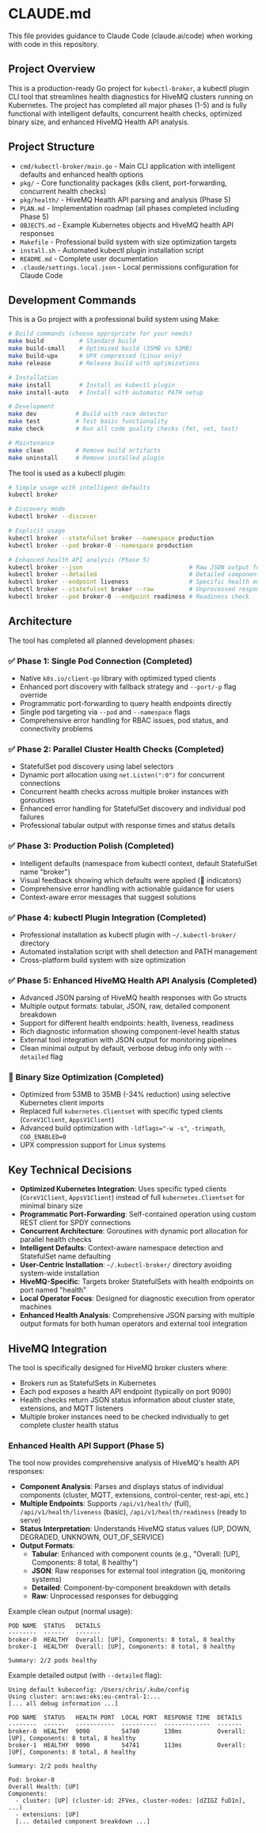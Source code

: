 # CLAUDE.md

This file provides guidance to Claude Code (claude.ai/code) when working with code in this repository.

## Project Overview

This is a production-ready Go project for `kubectl-broker`, a kubectl plugin CLI tool that streamlines health diagnostics for HiveMQ clusters running on Kubernetes. The project has completed all major phases (1-5) and is fully functional with intelligent defaults, concurrent health checks, optimized binary size, and enhanced HiveMQ Health API analysis.

## Project Structure

- `cmd/kubectl-broker/main.go` - Main CLI application with intelligent defaults and enhanced health options
- `pkg/` - Core functionality packages (k8s client, port-forwarding, concurrent health checks)
- `pkg/health/` - HiveMQ Health API parsing and analysis (Phase 5)
- `PLAN.md` - Implementation roadmap (all phases completed including Phase 5)
- `OBJECTS.md` - Example Kubernetes objects and HiveMQ health API responses
- `Makefile` - Professional build system with size optimization targets
- `install.sh` - Automated kubectl plugin installation script
- `README.md` - Complete user documentation
- `.claude/settings.local.json` - Local permissions configuration for Claude Code

## Development Commands

This is a Go project with a professional build system using Make:

```bash
# Build commands (choose appropriate for your needs)
make build          # Standard build
make build-small    # Optimized build (35MB vs 53MB)
make build-upx      # UPX compressed (Linux only)
make release        # Release build with optimizations

# Installation
make install        # Install as kubectl plugin
make install-auto   # Install with automatic PATH setup

# Development 
make dev           # Build with race detector
make test          # Test basic functionality
make check         # Run all code quality checks (fmt, vet, test)

# Maintenance
make clean         # Remove build artifacts  
make uninstall     # Remove installed plugin
```

The tool is used as a kubectl plugin:
```bash
# Simple usage with intelligent defaults
kubectl broker

# Discovery mode
kubectl broker --discover

# Explicit usage
kubectl broker --statefulset broker --namespace production
kubectl broker --pod broker-0 --namespace production

# Enhanced health API analysis (Phase 5)
kubectl broker --json                              # Raw JSON output for external tools
kubectl broker --detailed                          # Detailed component breakdown + debug info
kubectl broker --endpoint liveness                 # Specific health endpoint
kubectl broker --statefulset broker --raw          # Unprocessed response
kubectl broker --pod broker-0 --endpoint readiness # Readiness check
```

## Architecture

The tool has completed all planned development phases:

### ✅ Phase 1: Single Pod Connection (Completed)
- Native `k8s.io/client-go` library with optimized typed clients
- Enhanced port discovery with fallback strategy and `--port/-p` flag override  
- Programmatic port-forwarding to query health endpoints directly
- Single pod targeting via `--pod` and `--namespace` flags
- Comprehensive error handling for RBAC issues, pod status, and connectivity problems

### ✅ Phase 2: Parallel Cluster Health Checks (Completed)
- StatefulSet pod discovery using label selectors
- Dynamic port allocation using `net.Listen(":0")` for concurrent connections
- Concurrent health checks across multiple broker instances with goroutines
- Enhanced error handling for StatefulSet discovery and individual pod failures
- Professional tabular output with response times and status details

### ✅ Phase 3: Production Polish (Completed)
- Intelligent defaults (namespace from kubectl context, default StatefulSet name "broker")
- Visual feedback showing which defaults were applied (🎯 indicators)
- Comprehensive error handling with actionable guidance for users
- Context-aware error messages that suggest solutions

### ✅ Phase 4: kubectl Plugin Integration (Completed)
- Professional installation as kubectl plugin with `~/.kubectl-broker/` directory
- Automated installation script with shell detection and PATH management
- Cross-platform build system with size optimization

### ✅ Phase 5: Enhanced HiveMQ Health API Analysis (Completed)
- Advanced JSON parsing of HiveMQ health responses with Go structs
- Multiple output formats: tabular, JSON, raw, detailed component breakdown
- Support for different health endpoints: health, liveness, readiness
- Rich diagnostic information showing component-level health status
- External tool integration with JSON output for monitoring pipelines
- Clean minimal output by default, verbose debug info only with `--detailed` flag

### 🚀 Binary Size Optimization (Completed)
- Optimized from 53MB to 35MB (-34% reduction) using selective Kubernetes client imports
- Replaced full `kubernetes.Clientset` with specific typed clients (`CoreV1Client`, `AppsV1Client`)
- Advanced build optimization with `-ldflags="-w -s"`, `-trimpath`, `CGO_ENABLED=0`
- UPX compression support for Linux systems

## Key Technical Decisions

- **Optimized Kubernetes Integration**: Uses specific typed clients (`CoreV1Client`, `AppsV1Client`) instead of full `kubernetes.Clientset` for minimal binary size
- **Programmatic Port-Forwarding**: Self-contained operation using custom REST client for SPDY connections
- **Concurrent Architecture**: Goroutines with dynamic port allocation for parallel health checks
- **Intelligent Defaults**: Context-aware namespace detection and StatefulSet name defaulting
- **User-Centric Installation**: `~/.kubectl-broker/` directory avoiding system-wide installation
- **HiveMQ-Specific**: Targets broker StatefulSets with health endpoints on port named "health"
- **Local Operator Focus**: Designed for diagnostic execution from operator machines
- **Enhanced Health Analysis**: Comprehensive JSON parsing with multiple output formats for both human operators and external tool integration

## HiveMQ Integration

The tool is specifically designed for HiveMQ broker clusters where:
- Brokers run as StatefulSets in Kubernetes
- Each pod exposes a health API endpoint (typically on port 9090)
- Health checks return JSON status information about cluster state, extensions, and MQTT listeners
- Multiple broker instances need to be checked individually to get complete cluster health status

### Enhanced Health API Support (Phase 5)

The tool now provides comprehensive analysis of HiveMQ's health API responses:

- **Component Analysis**: Parses and displays status of individual components (cluster, MQTT, extensions, control-center, rest-api, etc.)
- **Multiple Endpoints**: Supports `/api/v1/health/` (full), `/api/v1/health/liveness` (basic), `/api/v1/health/readiness` (ready to serve)
- **Status Interpretation**: Understands HiveMQ status values (UP, DOWN, DEGRADED, UNKNOWN, OUT_OF_SERVICE)
- **Output Formats**: 
  - **Tabular**: Enhanced with component counts (e.g., "Overall: [UP], Components: 8 total, 8 healthy")
  - **JSON**: Raw responses for external tool integration (jq, monitoring systems)
  - **Detailed**: Component-by-component breakdown with details
  - **Raw**: Unprocessed responses for debugging

Example clean output (normal usage):
```
POD NAME  STATUS   DETAILS
--------  ------   -------
broker-0  HEALTHY  Overall: [UP], Components: 8 total, 8 healthy
broker-1  HEALTHY  Overall: [UP], Components: 8 total, 8 healthy

Summary: 2/2 pods healthy
```

Example detailed output (with `--detailed` flag):
```
Using default kubeconfig: /Users/chris/.kube/config
Using cluster: arn:aws:eks:eu-central-1:...
[... all debug information ...]

POD NAME  STATUS   HEALTH PORT  LOCAL PORT  RESPONSE TIME  DETAILS
--------  ------   -----------  ----------  -------------  -------
broker-0  HEALTHY  9090         54740       130ms          Overall: [UP], Components: 8 total, 8 healthy
broker-1  HEALTHY  9090         54741       113ms          Overall: [UP], Components: 8 total, 8 healthy

Summary: 2/2 pods healthy

Pod: broker-0
Overall Health: [UP]
Components:
  - cluster: [UP] (cluster-id: 2FVes, cluster-nodes: [dZIGZ fuD1n], ...)
  - extensions: [UP]
  [... detailed component breakdown ...]
```